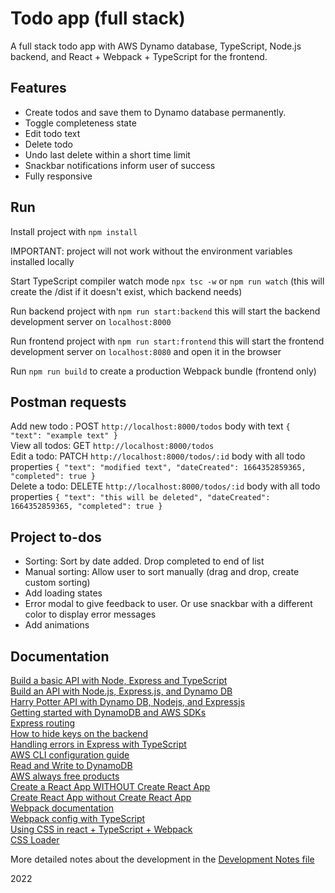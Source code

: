 # Todo app (full stack)

A full stack todo app with AWS Dynamo database, TypeScript, Node.js backend, and React + Webpack + TypeScript for the frontend.

## Features

- Create todos and save them to Dynamo database permanently.
- Toggle completeness state
- Edit todo text
- Delete todo
- Undo last delete within a short time limit
- Snackbar notifications inform user of success
- Fully responsive

## Run

Install project with `npm install`

IMPORTANT: project will not work without the environment variables installed locally

Start TypeScript compiler watch mode `npx tsc -w` or `npm run watch` (this will create the /dist if it doesn't exist, which backend needs)

Run backend project with `npm run start:backend` this will start the backend development server on `localhost:8000`

Run frontend project with `npm run start:frontend` this will start the frontend development server on `localhost:8080` and open it in the browser

Run `npm run build` to create a production Webpack bundle (frontend only)

## Postman requests

Add new todo : POST `http://localhost:8000/todos` body with text `{ "text": "example text" }`  
View all todos: GET `http://localhost:8000/todos`  
Edit a todo: PATCH `http://localhost:8000/todos/:id` body with all todo properties `{ "text": "modified text", "dateCreated": 1664352859365, "completed": true }`  
Delete a todo: DELETE `http://localhost:8000/todos/:id` body with all todo properties `{ "text": "this will be deleted", "dateCreated": 1664352859365, "completed": true }`

## Project to-dos

- Sorting: Sort by date added. Drop completed to end of list
- Manual sorting: Allow user to sort manually (drag and drop, create custom sorting)
- Add loading states
- Error modal to give feedback to user. Or use snackbar with a different color to display error messages
- Add animations

## Documentation

[Build a basic API with Node, Express and TypeScript](https://www.udemy.com/course/understanding-typescript/learn/lecture/16950324#overview)  
[Build an API with Node.js, Express.js, and Dynamo DB](https://youtu.be/JPQPPLQnyB4)  
[Harry Potter API with Dynamo DB, Nodejs, and Expressjs](https://github.com/jamesqquick/harry-potter-api-with-dynamo-db-node-express)  
[Getting started with DynamoDB and AWS SDKs](https://docs.aws.amazon.com/amazondynamodb/latest/developerguide/GettingStarted.html)  
[Express routing](https://expressjs.com/en/guide/routing.html)  
[How to hide keys on the backend](https://youtu.be/FcwfjMebjTU)  
[Handling errors in Express with TypeScript](https://www.codeconcisely.com/posts/how-to-handle-errors-in-express-with-typescript/)  
[AWS CLI configuration guide](https://docs.aws.amazon.com/cli/latest/userguide/cli-configure-quickstart.html)  
[Read and Write to DynamoDB](https://youtu.be/SU4dZ-qgR1Y)  
[AWS always free products](https://aws.amazon.com/free/?all-free-tier.sort-by=item.additionalFields.SortRank&all-free-tier.sort-order=asc&awsf.Free%20Tier%20Types=tier%23always-free&awsf.Free%20Tier%20Categories=*all&awsm.page-all-free-tier=1)  
[Create a React App WITHOUT Create React App](https://youtu.be/h3LpsM42s5o)  
[Create React App without Create React App](https://blog.bitsrc.io/create-react-app-without-create-react-app-b0a5806a92)  
[Webpack documentation](https://webpack.js.org/guides/)  
[Webpack config with TypeScript](https://webpack.js.org/configuration/configuration-languages/#typescript)  
[Using CSS in react + TypeScript + Webpack](https://www.carlrippon.com/using-css-react-typescript-with-webpack5/)  
[CSS Loader](https://github.com/webpack-contrib/css-loader)

More detailed notes about the development in the [Development Notes file](./dev-notes.md)

2022
